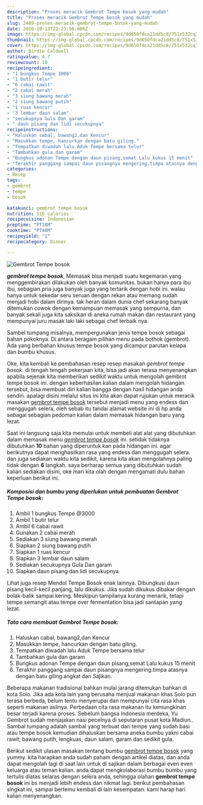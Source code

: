 ```yaml
---
description: "Proses meracik Gembrot Tempe bosok yang mudah"
title: "Proses meracik Gembrot Tempe bosok yang mudah"
slug: 2489-proses-meracik-gembrot-tempe-bosok-yang-mudah
date: 2020-10-13T22:23:56.086Z
image: https://img-global.cpcdn.com/recipes/9d650fdca21dd5c8/751x532cq70/gembrot-tempe-bosok-foto-resep-utama.jpg
thumbnail: https://img-global.cpcdn.com/recipes/9d650fdca21dd5c8/751x532cq70/gembrot-tempe-bosok-foto-resep-utama.jpg
cover: https://img-global.cpcdn.com/recipes/9d650fdca21dd5c8/751x532cq70/gembrot-tempe-bosok-foto-resep-utama.jpg
author: Birdie Caldwell
ratingvalue: 4.7
reviewcount: 10
recipeingredient:
- "1 bungkus Tempe 3000"
- "1 butir telur"
- "6 cabai rawit"
- "2 cabai merah"
- "3 siung bawang merah"
- "2 siung bawang putih"
- "1 ruas kencur"
- "3 lembar daun salam"
- "secukupnya Gula Dan garam"
- " daun pisang dan lidi secukupnya"
recipeinstructions:
- "Haluskan cabal, bawang2,dan Kencur"
- "Masukkan tempe, hancurkan dengan batu giling."
- "Tempatkan diwadah lalu Aduk Tempe bersama telur"
- "Tambahkan gula dan garam"
- "Bungkus adonan Tempe dengan daun pisang,semat Lalu kukus 15 menit"
- "Terakhir panggang sampai daun pisangnya mengering.timpa atasnya dengan batu giling.angkat dan Sajikan."
categories:
- Resep
tags:
- gembrot
- tempe
- bosok

katakunci: gembrot tempe bosok 
nutrition: 116 calories
recipecuisine: Indonesian
preptime: "PT18M"
cooktime: "PT48M"
recipeyield: "1"
recipecategory: Dinner

---
```



![Gembrot Tempe bosok](https://img-global.cpcdn.com/recipes/9d650fdca21dd5c8/751x532cq70/gembrot-tempe-bosok-foto-resep-utama.jpg)

<b><i>gembrot tempe bosok</i></b>, Memasak bisa menjadi suatu kegemaran yang menggembirakan dilakukan oleh banyak komunitas. bukan hanya para ibu ibu, sebagian pria juga banyak juga yang tertarik dengan hobi ini. walau hanya untuk sekedar seru seruan dengan rekan atau memang sudah menjadi hobi dalam dirinya. tak heran dalam dunia chef sekarang banyak ditemukan cowok dengan kemampuan memasak yang sempurna, dan banyak sekali juga kita saksikan di aneka rumah makan dan restaurant yang mempunyai juru masak laki laki sebagai chef terbaik nya.

Sambel tumpang misalnya, mempergunakan jenis tempe bosok sebagai bahan pokoknya. Di antara beragam pilihan menu pada bothok (gembrot). Ada yang berbahan khusus tempe bosok yang dicampur parutan kelapa dan bumbu khusus.

Oke, kita kembali ke pembahasan resep resep masakan <i>gembrot tempe bosok</i>. di tengah tengah pekerjaan kita, bisa jadi akan terasa menyenangkan apabila sejenak kita memberikan sedikit waktu untuk mengolah gembrot tempe bosok ini. dengan keberhasilan kalian dalam mengolah hidangan tersebut, bisa membuat diri kalian bangga dengan hasil hidangan anda sendiri. apalagi disini melalui situs ini kita akan dapat rujukan untuk meracik masakan <u>gembrot tempe bosok</u> tersebut menjadi menu yang endess dan menggugah selera, oleh sebab itu tandai alamat website ini di hp anda sebagai sebagian pedoman kalian dalam memasak hidangan baru yang lezat.


Saat ini langsung saja kita memulai untuk membeli alat alat yang dibutuhkan dalam memasak menu <u><i>gembrot tempe bosok</i></u> ini. setidak tidaknya dibutuhkan <b>10</b> bahan yang diperuntuk kan pada hidangan ini. agar berikutnya dapat menghasilkan rasa yang endess dan menggugah selera. dan juga sediakan waktu kita sedikit, karena kita akan mengolahnya paling tidak dengan <b>6</b> langkah. saya berharap semua yang dibutuhkan sudah kalian sediakan disini, oke mari kita olah dengan mengamati dulu bahan keperluan berikut ini.

<!--inarticleads1-->

##### Komposisi dan bumbu yang diperlukan untuk pembuatan Gembrot Tempe bosok:

1. Ambil 1 bungkus Tempe @3000
1. Ambil 1 butir telur
1. Ambil 6 cabai rawit
1. Gunakan 2 cabai merah
1. Sediakan 3 siung bawang merah
1. Siapkan 2 siung bawang putih
1. Siapkan 1 ruas kencur
1. Siapkan 3 lembar daun salam
1. Sediakan secukupnya Gula Dan garam
1. Siapkan  daun pisang dan lidi secukupnya


Lihat juga resep Mendol Tempe Bosok enak lainnya. Dibungkusi daun pisang kecil-kecil panjang, lalu dikukus. Jika sudah dikukus dibakar dengan bolak-balik sampai kering. Meskipun tampilanya kurang menarik, tetapi tempe semangit atau tempe over fermentation bisa jadi santapan yang lezat. 

<!--inarticleads2-->

##### Tata cara membuat Gembrot Tempe bosok:

1. Haluskan cabal, bawang2,dan Kencur
1. Masukkan tempe, hancurkan dengan batu giling.
1. Tempatkan diwadah lalu Aduk Tempe bersama telur
1. Tambahkan gula dan garam
1. Bungkus adonan Tempe dengan daun pisang,semat Lalu kukus 15 menit
1. Terakhir panggang sampai daun pisangnya mengering.timpa atasnya dengan batu giling.angkat dan Sajikan.


Beberapa makanan tradisional bahkan mulai jarang ditemukan bahkan di kota Solo. Jika ada kota lain yang berusaha menjual makanan khas Solo pun terasa berbeda, belum tentu menyerupai dan mempunyai cita rasa khas seperti makanan aslinya. Perbedaan cita rasa makanan itu kemungkinan besar terjadi karena proses. Sebelum bangsa Indonesia merdeka, Yu Gembrot sudah menjajakan nasi pecelnya di seputaran pusat kota Madiun.. Sambal tumpang adalah sambal yang terbuat dari tempe yang sudah basi atau tempe bosok kemudian dihaluskan bersama aneka bumbu yakni cabai rawit, bawang putih, lengkuas, daun salam, garam dan sedikit gula. 

Berikut sedikit ulasan masakan tentang bumbu <u>gembrot tempe bosok</u> yang yummy. kita harapkan anda sudah paham dengan artikel diatas, dan anda dapat mengolah lagi di saat lain untuk di sajikan dalam berbagai even even keluarga atau teman kalian. anda dapat mengkolaborasi bumbu bumbu yang tertulis diatas selaras dengan selera anda, sehingga olahan <b>gembrot tempe bosok</b> ini bs menjadi lebih endess dan nikmat lagi. berikut pembahasan singkat ini, sampai bertemu kembali di lain kesempatan. kami harap hari kalian menyenangkan.
